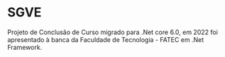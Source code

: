 # SGVE

<p>
  Projeto de Conclusão de Curso migrado para .Net core 6.0, em 2022 foi apresentado à banca da Faculdade de Tecnologia - FATEC em .Net Framework.
</p>
